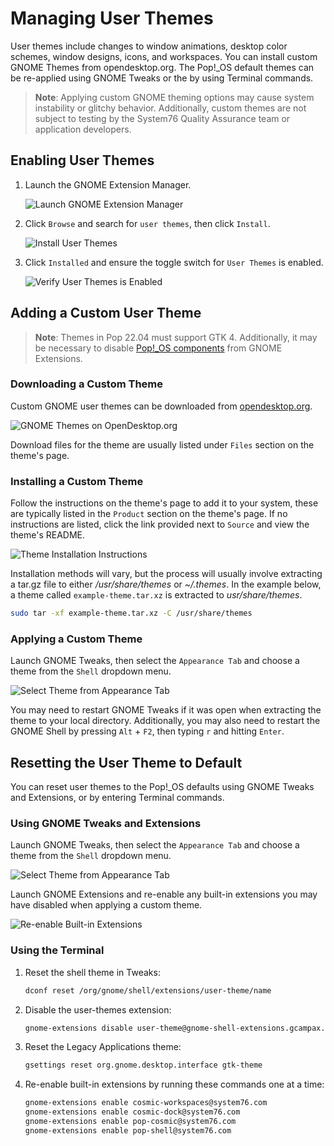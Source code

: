 # Managing User Themes

User themes include changes to window animations, desktop color schemes, window designs, icons, and workspaces. You can install custom GNOME Themes from opendesktop.org. The Pop!\_OS default themes can be re-applied using GNOME Tweaks or the by using Terminal commands.

>**Note**: Applying custom GNOME theming options may cause system instability or glitchy behavior. Additionally, custom themes are not subject to testing by the System76 Quality Assurance team or application developers.

## Enabling User Themes

1. Launch the GNOME Extension Manager.

    ![Launch GNOME Extension Manager](/images/user-themes/launch-ext-manager.png)

2. Click `Browse` and search for `user themes`, then click `Install`.

    ![Install User Themes](/images/user-themes/install-user-themes.png)

3. Click `Installed` and ensure the toggle switch for `User Themes` is enabled.

    ![Verify User Themes is Enabled](/images/user-themes/verify-enabled.png)

## Adding a Custom User Theme

> **Note**: Themes in Pop 22.04 must support GTK 4. Additionally, it may be necessary to disable [Pop!\_OS components](gnome-tweaks-extensions.md#built-in-extensions) from GNOME Extensions.

### Downloading a Custom Theme

Custom GNOME user themes can be downloaded from [opendesktop.org](https://www.opendesktop.org/s/Gnome/browse/).

![GNOME Themes on OpenDesktop.org](/images/user-themes/open-desktop-themes.png)

Download files for the theme are usually listed under `Files` section on the theme's page.

### Installing a Custom Theme

Follow the instructions on the theme's page to add it to your system, these are typically listed in the `Product` section on the theme's page. If no instructions are listed, click the link provided next to `Source` and view the theme's README.

![Theme Installation Instructions](/images/user-themes/installation-instructions.png)

Installation methods will vary, but the process will usually involve extracting a tar.gz file to either */usr/share/themes* or *~/.themes*. In the example below, a theme called `example-theme.tar.xz` is extracted to *usr/share/themes*.

```bash
sudo tar -xf example-theme.tar.xz -C /usr/share/themes
```

### Applying a Custom Theme

Launch GNOME Tweaks, then select the `Appearance Tab` and choose a theme from the `Shell` dropdown menu.

![Select Theme from Appearance Tab](/images/user-themes/select-theme.png)

You may need to restart GNOME Tweaks if it was open when extracting the theme to your local directory. Additionally, you may also need to restart the GNOME Shell by pressing `Alt` + `F2`, then typing `r` and hitting `Enter`.

## Resetting the User Theme to Default

You can reset user themes to the Pop!\_OS defaults using GNOME Tweaks and Extensions, or by entering Terminal commands.

### Using GNOME Tweaks and Extensions

Launch GNOME Tweaks, then select the `Appearance Tab` and choose a theme from the `Shell` dropdown menu.

![Select Theme from Appearance Tab](/images/user-themes/reset-theme.png)

Launch GNOME Extensions and re-enable any built-in extensions you may have disabled when applying a custom theme.

![Re-enable Built-in Extensions](/images/user-themes/enable-built-in-ext.png)

### Using the Terminal

1. Reset the shell theme in Tweaks:

    ```bash
    dconf reset /org/gnome/shell/extensions/user-theme/name
    ```

2. Disable the user-themes extension:

    ```bash
    gnome-extensions disable user-theme@gnome-shell-extensions.gcampax.github.com
    ```

3. Reset the Legacy Applications theme:

    ```bash
    gsettings reset org.gnome.desktop.interface gtk-theme
    ```

4. Re-enable built-in extensions by running these commands one at a time:

    ```bash
    gnome-extensions enable cosmic-workspaces@system76.com
    gnome-extensions enable cosmic-dock@system76.com
    gnome-extensions enable pop-cosmic@system76.com
    gnome-extensions enable pop-shell@system76.com
    ```
